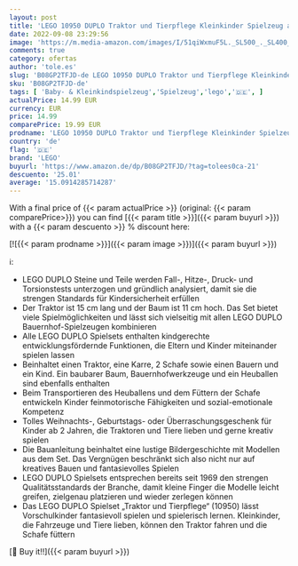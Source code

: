 ```yaml
---
layout: post
title: 'LEGO 10950 DUPLO Traktor und Tierpflege Kleinkinder Spielzeug ab 2 Jahren  Bauernhof  Spielset mit Bauern und Schafen Figuren'
date: 2022-09-08 23:29:56
image: 'https://m.media-amazon.com/images/I/51qiWxmuF5L._SL500_._SL400_.jpg'
comments: true
category: ofertas
author: 'tole.es'
slug: 'B08GP2TFJD-de LEGO 10950 DUPLO Traktor und Tierpflege Kleinkinder...'
sku: 'B08GP2TFJD-de'
tags: [ 'Baby- & Kleinkindspielzeug','Spielzeug','lego','🇩🇪', ]
actualPrice: 14.99 EUR
currency: EUR
price: 14.99
comparePrice: 19.99 EUR
prodname: 'LEGO 10950 DUPLO Traktor und Tierpflege Kleinkinder Spielzeug ab 2 Jahren  Bauernhof  Spielset mit Bauern und Schafen Figuren'
country: 'de'
flag: '🇩🇪'
brand: 'LEGO'
buyurl: 'https://www.amazon.de/dp/B08GP2TFJD/?tag=tolees0ca-21'
descuento: '25.01'
average: '15.0914285714287'
---
```


With a final price of {{< param actualPrice >}} (original: {{< param comparePrice>}}) you can find [{{< param title >}}]({{< param buyurl >}}) with a  {{< param descuento >}} % discount here:

[![{{< param prodname >}}]({{< param image >}})]({{< param buyurl >}})

ℹ️:

- LEGO DUPLO Steine und Teile werden Fall-, Hitze-, Druck- und Torsionstests unterzogen und gründlich analysiert, damit sie die strengen Standards für Kindersicherheit erfüllen
- Der Traktor ist 15 cm lang und der Baum ist 11 cm hoch. Das Set bietet viele Spielmöglichkeiten und lässt sich vielseitig mit allen LEGO DUPLO Bauernhof-Spielzeugen kombinieren
- Alle LEGO DUPLO Spielsets enthalten kindgerechte entwicklungsfördernde Funktionen, die Eltern und Kinder miteinander spielen lassen
- Beinhaltet einen Traktor, eine Karre, 2 Schafe sowie einen Bauern und ein Kind. Ein baubarer Baum, Bauernhofwerkzeuge und ein Heuballen sind ebenfalls enthalten
- Beim Transportieren des Heuballens und dem Füttern der Schafe entwickeln Kinder feinmotorische Fähigkeiten und sozial-emotionale Kompetenz
- Tolles Weihnachts-, Geburtstags- oder Überraschungsgeschenk für Kinder ab 2 Jahren, die Traktoren und Tiere lieben und gerne kreativ spielen
- Die Bauanleitung beinhaltet eine lustige Bildergeschichte mit Modellen aus dem Set. Das Vergnügen beschränkt sich also nicht nur auf kreatives Bauen und fantasievolles Spielen
- LEGO DUPLO Spielsets entsprechen bereits seit 1969 den strengen Qualitätsstandards der Branche, damit kleine Finger die Modelle leicht greifen, zielgenau platzieren und wieder zerlegen können
- Das LEGO DUPLO Spielset „Traktor und Tierpflege“ (10950) lässt Vorschulkinder fantasievoll spielen und spielerisch lernen. Kleinkinder, die Fahrzeuge und Tiere lieben, können den Traktor fahren und die Schafe füttern

[🛒 Buy it!!]({{< param buyurl >}})
